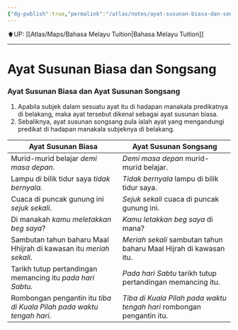 ```yaml
---
{"dg-publish":true,"permalink":"/atlas/notes/ayat-susunan-biasa-dan-songsang/","tags":["Tuition/BM/Material"]}
---
```



⬆️UP: [[Atlas/Maps/Bahasa Melayu Tuition\|Bahasa Melayu Tuition]]

---
# Ayat Susunan Biasa dan Songsang

### Ayat Susunan Biasa dan Ayat Susunan Songsang
1. Apabila subjek dalam sesuatu ayat itu di hadapan manakala predikatnya di belakang, maka ayat tersebut dikenal sebagai ayat susunan biasa.  
2. Sebaliknya, ayat susunan songsang pula ialah ayat yang mengandungi predikat di hadapan manakala subjeknya di belakang.  

| Ayat Susunan Biasa                                                    | Ayat Susunan Songsang                                                 |
| --------------------------------------------------------------------- | --------------------------------------------------------------------- |
| Murid-murid belajar *demi masa depan.*                                | *Demi masa depan* murid-murid belajar.                                |
| Lampu di bilik tidur saya *tidak bernyala.*                           | *Tidak bernyala* lampu di bilik tidur saya.                           |
| Cuaca di puncak gunung ini *sejuk sekali*.                            | *Sejuk sekali* cuaca di puncak gunung ini.                            |
| Di manakah *kamu meletakkan beg saya*?                                | *Kamu letakkan beg saya* di mana?                                     |
| Sambutan tahun baharu Maal Hhijrah di kawasan itu *meriah sekali*.    | *Meriah sekali* sambutan tahun baharu Maal Hijrah di kawasan itu.     |
| Tarikh tutup pertandingan memancing itu *pada hari Sabtu.*            | *Pada hari Sabtu* tarikh tutup pertandingan memancing itu.            |
| Rombongan pengantin itu *tiba di Kuala Pilah pada waktu tengah hari*. | *Tiba di Kuala Pilah pada waktu tengah hari* rombongan pengantin itu. |
